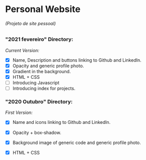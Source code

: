 # Personal Website
###### (Projeto de site pessoal)


### "2021 fevereiro" Directory:
  *Current Version:*
- [x] Name, Description and buttons linking to Github and LinkedIn.
- [x] Opacity and generic profile photo.
- [x] Gradient in the background.
- [x] HTML + CSS
- [ ] Introducing Javascript
- [ ] Introducing index for projects.

### "2020 Outubro" Directory:
  *First Version:*
- [x] Name and icons linking to Github and LinkedIn.
- [x] Opacity + box-shadow.
- [x] Background image of generic code and generic profile photo.
- [x] HTML + CSS



